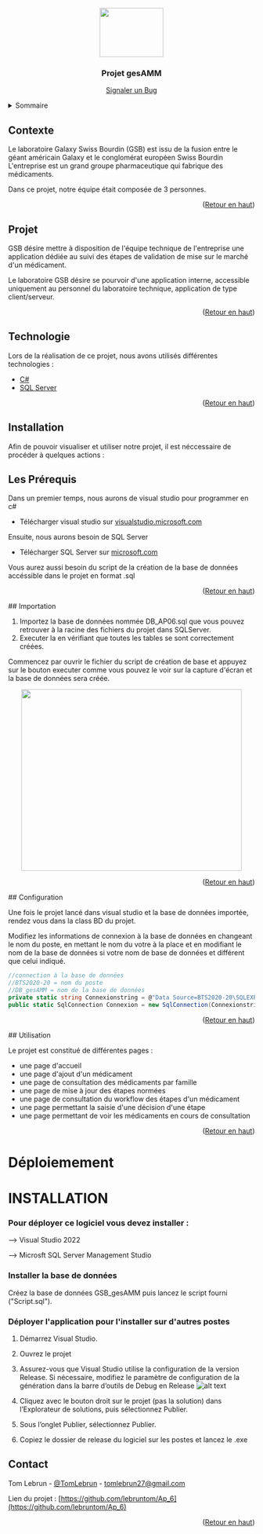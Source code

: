 <p align="center">
  <img src="https://sites.google.com/site/portcomptongjea/_/rsrc/1472690907149/missions/projetpersonnelencadre-bts/gsb.jpg" style="width:130px; height:100px;" />
</p>
 <h3 align="center">Projet gesAMM</h3>

  <p align="center">
    <a href="https://github.com/lebruntom/Ap_6/issues">Signaler un Bug</a>
  </p>
</div>

<!-- TABLE OF CONTENTS -->
<details>
  <summary>Sommaire</summary>
  <ol>
    <li>
      <a href="#Presentation">Présentation</a>
      <ul>
        <li><a href="#Contexte">Contexte</a></li>
        <li><a href="#Projet">Projet</a></li>
	<li><a href="#Technologie">Technologies Utilisées</a></li>
      </ul>
    </li>
    <li>
      <a href="#Installation">Installation</a>
      <ul>
        <li><a href="#Prerequis">Les Prérequis</a></li>
        <li><a href="#Importation">Importation du projet</a></li>
        <li><a href="##Configuration">Configuration</a></li>
      </ul>
    </li>
    <li><a href="#Utilisation">Utilisation</a></li>
	<li><a href="#déploiement">Utilisation</a></li>
    <li><a href="#contact">Contact</a></li>
  </ol>
</details>

<!-- Contexte -->
## Contexte

Le laboratoire Galaxy Swiss Bourdin (GSB) est issu de la fusion entre le géant américain Galaxy et le conglomérat européen Swiss Bourdin L'entreprise est un grand groupe pharmaceutique qui fabrique des médicaments.

Dans ce projet, notre équipe était composée de 3 personnes.

<p align="right">(<a href="#top">Retour en haut</a>)</p>

## Projet

GSB désire mettre à disposition de l'équipe technique de l'entreprise une application dédiée au suivi des étapes de validation de mise sur le marché d'un médicament.

Le laboratoire GSB désire se pourvoir d'une application interne, accessible uniquement au personnel du laboratoire technique, application de type client/serveur.

<p align="right">(<a href="#top">Retour en haut</a>)</p>


## Technologie

Lors de la réalisation de ce projet, nous avons utilisés différentes technologies :

* [C#](https://fr.wikipedia.org/wiki/C_sharp)
* [SQL Server](https://fr.wikipedia.org/wiki/Microsoft_SQL_Server/)

<p align="right">(<a href="#top">Retour en haut</a>)</p>

<!-- Installation -->
## Installation

Afin de pouvoir visualiser et utiliser notre projet, il est néccessaire de procéder à quelques actions :

## Les Prérequis

Dans un premier temps, nous aurons de visual studio pour programmer en c#

* Télécharger visual studio sur [visualstudio.microsoft.com](https://visualstudio.microsoft.com/fr/downloads/)


Ensuite, nous aurons besoin de SQL Server

* Télécharger SQL Server sur [microsoft.com](https://www.microsoft.com/fr-fr/sql-server/sql-server-downloads)

Vous aurez aussi besoin du script de la création de la base de données accéssible dans le projet en format .sql

<p align="right">(<a href="#top">Retour en haut</a>)</p>
## Importation

1. Importez la base de données nommée DB_AP06.sql que vous pouvez retrouver à la racine des fichiers du projet dans SQLServer.
2. Executer la en vérifiant que toutes les tables se sont correctement créées.

Commencez par ouvrir le fichier du script de création de base et appuyez sur le bouton executer comme vous pouvez le voir sur la capture d'écran et la base de données sera créée.

<p align="center"><img src="https://docs.microsoft.com/fr-fr/sql/ssms/quickstarts/media/ssms-connect-query-sql-server/execute.png?view=sql-server-ver15" style="width:450px; height:370px;"></p>

<p align="right">(<a href="#top">Retour en haut</a>)</p>
## Configuration

Une fois le projet lancé dans visual studio et la base de données importée, rendez vous dans la class BD du projet.

Modifiez les informations de connexion à la base de données en changeant le nom du poste, en mettant le nom du votre à la place et en modifiant le nom de la base de données si votre nom de base de données et différent que celui indiqué.
```c#
//connection à la base de données
//BTS2020-20 = nom du poste
//DB_gesAMM = nom de la base de données
private static string Connexionstring = @"Data Source=BTS2020-20\SQLEXPRESS;Initial Catalog=DB_gesAMM;Integrated Security=True";
public static SqlConnection Connexion = new SqlConnection(Connexionstring);
```
<p align="right">(<a href="#top">Retour en haut</a>)</p>
<!-- Utilisation -->
## Utilisation

Le projet est constitué de différentes pages :

* une page d'accueil 
* une page d'ajout d'un médicament
* une page de consultation des médicaments par famille
* une page de mise à jour des étapes normées
* une page de consultation du workflow des étapes d'un médicament
* une page permettant la saisie d'une décision d'une étape
* une page permettant de voir les médicaments en cours de consultation

<p align="right">(<a href="#top">Retour en haut</a>)</p>

# Déploiemement

# INSTALLATION

### Pour déployer ce logiciel vous devez installer :

--> Visual Studio 2022

--> Microsft SQL Server Management Studio

### Installer la base de données

Créez la base de données GSB_gesAMM puis lancez le script fourni ("Script.sql").

### Déployer l'application pour l'installer sur d'autres postes

1. Démarrez Visual Studio.
2. Ouvrez le projet
3. Assurez-vous que Visual Studio utilise la configuration de la version Release. Si nécessaire, modifiez le paramètre de configuration de la génération dans la barre d’outils de Debug en Release
![alt text](https://docs.microsoft.com/fr-fr/dotnet/core/tutorials/media/publishing-with-visual-studio/visual-studio-toolbar-release.png)

4. Cliquez avec le bouton droit sur le projet (pas la solution) dans l’Explorateur de solutions, puis sélectionnez Publier.

5. Sous l’onglet Publier, sélectionnez Publier.

6. Copiez le dossier de release du logiciel sur les postes et lancez le .exe


<!-- CONTACT -->
## Contact

Tom Lebrun - [@TomLebrun](https://www.linkedin.com/in/tom-lebrun) - tomlebrun27@gmail.com

Lien du projet : [https://github.com/lebruntom/Ap_6](https://github.com/lebruntom/Ap_6)

<p align="right">(<a href="#top">Retour en haut</a>)</p>
